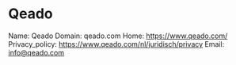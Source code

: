 
# Qeado

Name: Qeado
Domain: qeado.com
Home: https://www.qeado.com/
Privacy_policy: https://www.qeado.com/nl/juridisch/privacy
Email: info@qeado.com
